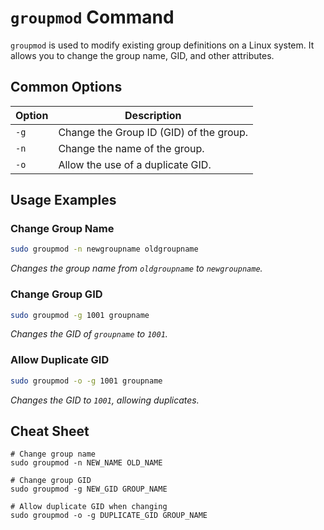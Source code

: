 # `groupmod` Command

`groupmod` is used to modify existing group definitions on a Linux system. It allows you to change the group name, GID, and other attributes.

## Common Options

| Option   | Description                                 |
|----------|---------------------------------------------|
| `-g`     | Change the Group ID (GID) of the group.     |
| `-n`     | Change the name of the group.               |
| `-o`     | Allow the use of a duplicate GID.           |

## Usage Examples

### Change Group Name

```bash
sudo groupmod -n newgroupname oldgroupname
```
*Changes the group name from `oldgroupname` to `newgroupname`.*

### Change Group GID

```bash
sudo groupmod -g 1001 groupname
```
*Changes the GID of `groupname` to `1001`.*

### Allow Duplicate GID

```bash
sudo groupmod -o -g 1001 groupname
```
*Changes the GID to `1001`, allowing duplicates.*

## Cheat Sheet

```plaintext
# Change group name
sudo groupmod -n NEW_NAME OLD_NAME

# Change group GID
sudo groupmod -g NEW_GID GROUP_NAME

# Allow duplicate GID when changing
sudo groupmod -o -g DUPLICATE_GID GROUP_NAME
```
